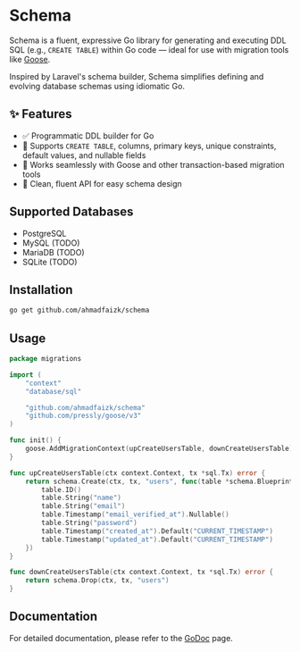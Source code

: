 # Schema

Schema is a fluent, expressive Go library for generating and executing DDL SQL (e.g., `CREATE TABLE`) within Go code — ideal for use with migration tools like [Goose](https://github.com/pressly/goose).

Inspired by Laravel's schema builder, Schema simplifies defining and evolving database schemas using idiomatic Go.


## ✨ Features

- ✅ Programmatic DDL builder for Go
- 🧱 Supports `CREATE TABLE`, columns, primary keys, unique constraints, default values, and nullable fields
- 🔄 Works seamlessly with Goose and other transaction-based migration tools
- 🧩 Clean, fluent API for easy schema design

## Supported Databases

- PostgreSQL
- MySQL (TODO)
- MariaDB (TODO)
- SQLite (TODO)

## Installation

```bash
go get github.com/ahmadfaizk/schema
```

## Usage
```go
package migrations

import (
	"context"
	"database/sql"

	"github.com/ahmadfaizk/schema"
	"github.com/pressly/goose/v3"
)

func init() {
	goose.AddMigrationContext(upCreateUsersTable, downCreateUsersTable)
}

func upCreateUsersTable(ctx context.Context, tx *sql.Tx) error {
	return schema.Create(ctx, tx, "users", func(table *schema.Blueprint) {
		table.ID()
		table.String("name")
		table.String("email")
		table.Timestamp("email_verified_at").Nullable()
		table.String("password")
		table.Timestamp("created_at").Default("CURRENT_TIMESTAMP")
		table.Timestamp("updated_at").Default("CURRENT_TIMESTAMP")
	})
}

func downCreateUsersTable(ctx context.Context, tx *sql.Tx) error {
	return schema.Drop(ctx, tx, "users")
}

```

## Documentation
For detailed documentation, please refer to the [GoDoc](https://pkg.go.dev/github.com/ahmadfaizk/schema) page.